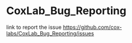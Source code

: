 # CoxLab_Bug_Reporting
link to report the issue
https://github.com/cox-labs/CoxLab_Bug_Reporting/issues
